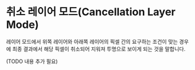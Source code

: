 # 취소 레이어 모드(Cancellation Layer Mode)
레이어 모드에서 위쪽 레이어와 아래쪽 레이어의 픽셀 간의 요구하는 조건이 맞는 경우에 최종 결과에서 해당 픽셀이 취소되어 지워져 투명으로 보이게 되는 것을 말합니다.

(TODO 내용 추가 필요)
